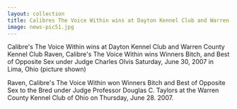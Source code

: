 ```yaml
---
layout: collection
title: Calibres The Voice Within wins at Dayton Kennel Club and Warren County Kennel Club
image: news-pic51.jpg
---
```

Calibre's The Voice Within wins at Dayton Kennel Club and Warren County Kennel Club
 Raven, Calibre's The Voice Within wins Winners Bitch, and Best of Opposite Sex under Judge Charles Olvis Saturday, June 30, 2007 in Lima, Ohio (picture shown)
 
 Raven, Calibre's The Voice Within won Winners Bitch and Best of Opposite Sex to the Bred under Judge Professor Douglas C. Taylors at the Warren County Kennel Club of Ohio on Thursday, June 28. 2007.

